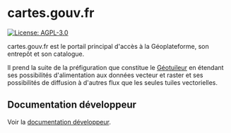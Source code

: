 # cartes.gouv.fr

[![License: AGPL-3.0](https://img.shields.io/badge/License-AGPL--3.0-blue.svg)](LICENSE)

cartes.gouv.fr est le portail principal d'accès à la Géoplateforme, son entrepôt et son catalogue.

Il prend la suite de la préfiguration que constitue le [Géotuileur](https://github.com/IGNF/geotuileur-site/) en étendant ses possibilités d'alimentation aux données vecteur et raster et ses possibilités de diffusion à d'autres flux que les seules tuiles vectorielles.

## Documentation développeur

Voir la [documentation développeur](docs/developer/README.md).
